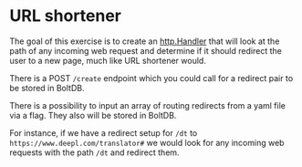 # URL shortener

The goal of this exercise is to create an [http.Handler](https://golang.org/pkg/net/http/#Handler) 
that will look at the path of any incoming web request and determine 
if it should redirect the user to a new page, much like URL shortener would.

There is a POST `/create` endpoint which you could call for a redirect pair to be stored in BoltDB.

There is a possibility to input an array of routing redirects from a yaml file via a flag.
They also will be stored in BoltDB.

For instance, if we have a redirect setup for `/dt` to `https://www.deepl.com/translator#` 
we would look for any incoming web requests with the path `/dt` and redirect them.
